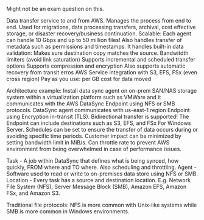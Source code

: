 Might not be an exam question on this.

Data transfer service to and from AWS. Manages the process from end to end.
Used for migrations, data processing transfers, archival, cost effective storage, or disaster recovery/business continuation.
Scalable: Each agent can handle 10 Gbps and up to 50 million files!
Also handles transfer of metadata such as permissions and timestamps.
It handles built-in data validation: Makes sure destination copy matches the source.
Bandwitdth limiters (avoid link saturation)
Supports incremental and scheduled transfer options
Supports compression and encryption
Also supports automatic recovery from transit erros
AWS Service integration with S3, EFS, FSx (even cross region)
Pay as you use: per GB cost for data moved

Architecture example:
Install data sync agent on on-prem SAN/NAS storage system within a virtualization platform such as VMWare and it communicates with the AWS DataSync Endpoint using NFS or SMB protocols.
DataSync agent communicates with us-east-1 region Endpoint using Encryption in-transit (TLS). Bidirectional transfer is supported! The Endpoint can include destinations such as S3, EFS, and FSx For Windows Server.
Schedules can be set to ensure the transfer of data occurs during or avoiding specific time periods.
Customer impact can be minimized by setting bandwidth limit in MiB/s. Can throttle rate to prevent AWS environment from being overwhelmed in case of performance issues.

Task - A job within DataSync that defines what is being synced, how quickly, FROM where and TO where. Also scheduling and throttling.
Agent - Software used to read or write to on-premises data store using NFS or SMB.
Location - Every task has a source and destination location. E.g. Network File System (NFS), Server Message Block (SMB), Amazon EFS, Amazon FSx, and Amazon S3.

Traditional file protocols: NFS is more common with Unix-like systems while SMB is more common in Windows environments.
